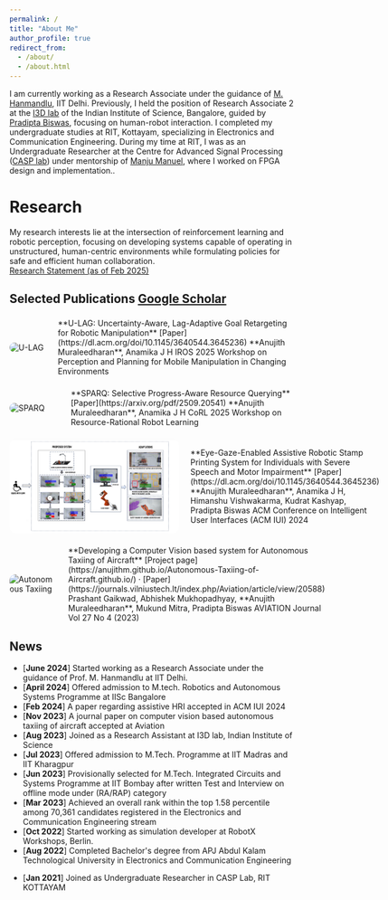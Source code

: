 ```yaml
---
permalink: /
title: "About Me"
author_profile: true
redirect_from: 
  - /about/
  - /about.html
---
```

<span style="font-size: 14px;">I am currently working as a Research Associate under the guidance of [M. Hanmandlu](https://ctech.iitd.ac.in/hanmandlu.html), IIT Delhi. Previously, I held the position of Research Associate 2 at the [I3D lab](https://cambum.net/I3D.htm) of the Indian Institute of Science, Bangalore, guided by [Pradipta Biswas](https://cambum.net/PB/), focusing on human-robot interaction. I completed my undergraduate studies at RIT, Kottayam, specializing in Electronics and Communication Engineering. During my time at RIT, I was as an Undergraduate Researcher at the Centre for Advanced Signal Processing ([CASP lab](http://www.rit.ac.in/ece/CASP/)) under mentorship of [Manju Manuel](http://www.rit.ac.in/fprofiledisplay.php?penno=603400&dep=ECE), where I worked on FPGA design and implementation.</span>.

Research
======
<span style="font-size: 14px;">My research interests lie at the intersection of reinforcement learning and robotic perception, focusing on developing systems capable of operating in unstructured, human-centric environments while formulating policies for safe and efficient human collaboration</span>.<br>
<span style="font-size: 14px;">
[Research Statement (as of Feb 2025)](https://anujithm.github.io/files/research_statement_2025.html)
</span>              

## Selected Publications [Google Scholar](https://scholar.google.com/citations?user=4-55tyYAAAAJ&hl=en)

<div class="pub" markdown="1" style="display:flex; align-items:center; gap:20px; margin:22px 0;">
  <img src="/images/Mat.png" alt="U-LAG" style="width:300px; border-radius:10px;">
  <div>
    **U-LAG: Uncertainty-Aware, Lag-Adaptive Goal Retargeting for Robotic Manipulation** [Paper](https://dl.acm.org/doi/10.1145/3640544.3645236)  
    **Anujith Muraleedharan**, Anamika J H  
    IROS 2025 Workshop on Perception and Planning for Mobile Manipulation in Changing Environments
  </div>
</div>

<div class="pub" markdown="1" style="display:flex; align-items:center; gap:20px; margin:22px 0;">
  <img src="/images/demo_after_1.gif" alt="SPARQ" style="width:300px; border-radius:10px;">
  <div>
    **SPARQ: Selective Progress-Aware Resource Querying** [Paper](https://arxiv.org/pdf/2509.20541)  
    **Anujith Muraleedharan**, Anamika J H  
    CoRL 2025 Workshop on Resource-Rational Robot Learning
  </div>
</div>

<div class="pub" markdown="1" style="display:flex; align-items:center; gap:20px; margin:22px 0;">
  <img src="/images/Ssmi.png" alt="Assistive Robot" style="width:300px; border-radius:10px;">
  <div>
    **Eye-Gaze-Enabled Assistive Robotic Stamp Printing System for Individuals with Severe Speech and Motor Impairment** [Paper](https://dl.acm.org/doi/10.1145/3640544.3645236)  
    **Anujith Muraleedharan**, Anamika J H, Himanshu Vishwakarma, Kudrat Kashyap, Pradipta Biswas  
    ACM Conference on Intelligent User Interfaces (ACM IUI) 2024
  </div>
</div>

<div class="pub" markdown="1" style="display:flex; align-items:center; gap:20px; margin:22px 0;">
  <img src="/images/Autotaxii.png" alt="Autonomous Taxiing" style="width:300px; border-radius:10px;">
  <div>
    **Developing a Computer Vision based system for Autonomous Taxiing of Aircraft**
    [Project page](https://anujithm.github.io/Autonomous-Taxiing-of-Aircraft.github.io/) ·
    [Paper](https://journals.vilniustech.lt/index.php/Aviation/article/view/20588)  
    Prashant Gaikwad, Abhishek Mukhopadhyay, **Anujith Muraleedharan**, Mukund Mitra, Pradipta Biswas  
    AVIATION Journal Vol 27 No 4 (2023)
  </div>
</div>

<style>
/* responsive stacking */
@media (max-width: 720px) {
  .pub { flex-direction: column; align-items: flex-start !important; }
  .pub img { width: 100% !important; max-width: 520px; height: auto; }
}
</style>



News
------

*  <span style="font-size: 14px;">[**June 2024**]&nbsp;Started working as a Research Associate under the guidance of Prof. M. Hanmandlu at IIT Delhi.</span>
*  <span style="font-size: 14px;">[**April 2024**]&nbsp;Offered admission to M.tech. Robotics and Autonomous Systems Programme at IISc Bangalore</span>
*  <span style="font-size: 14px;">[**Feb 2024**]&nbsp;A paper regarding assistive HRI accepted in ACM IUI 2024</span>
*  <span style="font-size: 14px;">[**Nov 2023**]&nbsp;A journal paper on computer vision based autonomous taxiing of aircraft accepted at Aviation</span>
*  <span style="font-size: 14px;">[**Aug 2023**]&nbsp;Joined as a Research Assistant at I3D lab, Indian Institute of Science</span>                                                   
*  <span style="font-size: 14px;">[**Jul 2023**]&nbsp;Offered admission to M.Tech. Programme at IIT Madras and IIT Kharagpur</span>
*  <span style="font-size: 14px;">[**Jun 2023**]&nbsp;Provisionally selected for M.Tech. Integrated Circuits and Systems Programme at IIT Bombay after written Test and Interview on offline mode under (RA/RAP) category</span> 
*  <span style="font-size: 14px;">[**Mar 2023**]&nbsp;Achieved an overall rank within the top 1.58 percentile among 70,361 candidates registered in the Electronics and Communication Engineering stream</span>
*  <span style="font-size: 14px;">[**Oct 2022**]&nbsp;Started working as simulation developer at RobotX Workshops, Berlin.</span>
*  <span style="font-size: 14px;">[**Aug 2022**]&nbsp;Completed Bachelor's degree from APJ Abdul Kalam Technological University in Electronics and Communication Engineering</span>
<!--*  <span style="font-size: 14px;">[**Jun 2022**]&nbsp;Tenure ended as Undergraduate Researcher</span> -->
*  <span style="font-size: 14px;">[**Jan 2021**]&nbsp;Joined as Undergraduate Researcher in CASP Lab, RIT KOTTAYAM</span><br><br>

<!-- ClustrMaps Visitor Map -->
<div id="visitor-map" style="margin-top: 40px; text-align: center;">
  <script type='text/javascript' id='clustrmaps' src='//cdn.clustrmaps.com/map_v2.js?cl=2d78ad&w=460&t=tt&d=wgbk0X6esLxDulxNcW-HfijKARwiI6c1OHBgMMi-ZmU&co=ffffff&cmo=3acc3a&cmn=ff5353&ct=000000'></script>
</div>
<!-- **Markdown generator**

I have also created [a set of Jupyter notebooks](https://github.com/academicpages/academicpages.github.io/tree/master/markdown_generator
) that converts a CSV containing structured data about talks or presentations into individual markdown files that will be properly formatted for the academicpages template. The sample CSVs in that directory are the ones I used to create my own personal website at stuartgeiger.com. My usual workflow is that I keep a spreadsheet of my publications and talks, then run the code in these notebooks to generate the markdown files, then commit and push them to the GitHub repository. -->